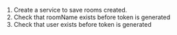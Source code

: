 1. Create a service to save rooms created.
2. Check that roomName exists before token is generated
3. Check that user exists before token is generated